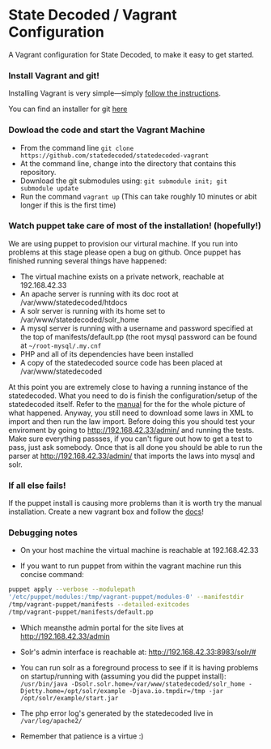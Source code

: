 # State Decoded  / Vagrant Configuration

A Vagrant configuration for State Decoded, to make it easy to get started.

### Install Vagrant and git!

Installing Vagrant is very simple—simply [follow the instructions](http://docs.vagrantup.com/v2/installation/).

You can find an installer for git [here](http://git-scm.com/downloads)

### Dowload the code and start the Vagrant Machine

* From the command line `git clone https://github.com/statedecoded/statedecoded-vagrant`
* At the command line, change into the directory that contains this repository.
* Download the git submodules using: `git submodule init; git submodule update`
* Run the command `vagrant up` (This can take roughly 10 minutes or abit longer if this is the first time)

### Watch puppet take care of most of the installation! (hopefully!)
We are using puppet to provision our virtural machine. If you run into problems
at this stage please open a bug on github. Once puppet has finished running
several things have happened:

* The virtual machine exists on a private network, reachable at 192.168.42.33
* An apache server is running with its doc root at /var/www/statedecoded/htdocs
* A solr server is running with its home set to /var/www/statedecoded/solr_home
* A mysql server is running with a username and password specified at the top of manifests/default.pp (the root mysql password can be found at `~/root-mysql/.my.cnf`
* PHP and all of its dependencies have been installed
* A copy of the statedecoded source code has been placed at /var/www/statedecoded

At this point you are extremely close to having a running instance of the
statedecoded. What you need to do is finish the
configuration/setup of the statedecoded itself. Refer to the [manual](http://statedecoded.github.io/documentation/installation.html#basic-configuration) for the
for the whole picture of what happened. Anyway, you still need to download some laws in XML to
import and then run the law import. Before doing this you should test your
enviroment by going to http://192.168.42.33/admin/ and running the tests. Make
sure everything passses, if you can't figure out how to get a test to pass, just ask somebody.  Once that is all done you should
be able to run the parser at http://192.168.42.33/admin/ that imports the laws into mysql and solr.


### If all else fails!

If the puppet install is causing more problems than it is worth try the manual
installation. Create a new vagrant box and follow the [docs](http://statedecoded.github.io/documentation/installation.html#basic-configuration)!


### Debugging notes

* On your host machine the virtual machine is reachable at 192.168.42.33

* If you want to run puppet from within the vagrant machine run this concise command: 
```bash
puppet apply --verbose --modulepath
'/etc/puppet/modules:/tmp/vagrant-puppet/modules-0' --manifestdir
/tmp/vagrant-puppet/manifests --detailed-exitcodes
/tmp/vagrant-puppet/manifests/default.pp
```

* Which meansthe admin portal for the site lives at http://192.168.42.33/admin

* Solr's admin interface is reachable at:
http://192.168.42.33:8983/solr/#

* You can run solr as a foreground process to see if it is having problems on
startup/running with (assuming you did the puppet install):
`/usr/bin/java -Dsolr.solr.home=/var/www/statedecoded/solr_home
-Djetty.home=/opt/solr/example -Djava.io.tmpdir=/tmp -jar
/opt/solr/example/start.jar`

* The php error log's generated by the statedecoded live in `/var/log/apache2/`

* Remember that patience is a virtue :)

